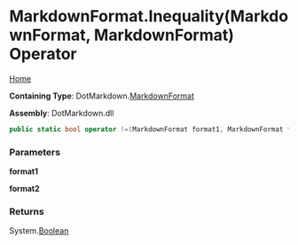 <a name="_top"></a>

# MarkdownFormat\.Inequality\(MarkdownFormat, MarkdownFormat\) Operator

[Home](../../../README.md#_top)

**Containing Type**: DotMarkdown\.[MarkdownFormat](../README.md#_top)

**Assembly**: DotMarkdown\.dll

```csharp
public static bool operator !=(MarkdownFormat format1, MarkdownFormat format2)
```

### Parameters

**format1**

**format2**

### Returns

System\.[Boolean](https://docs.microsoft.com/en-us/dotnet/api/system.boolean)

